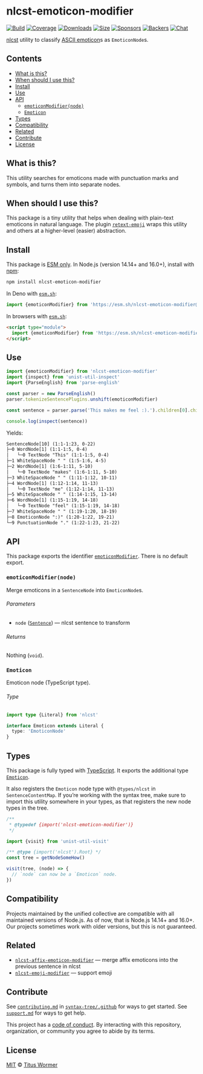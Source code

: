 # nlcst-emoticon-modifier

[![Build][build-badge]][build]
[![Coverage][coverage-badge]][coverage]
[![Downloads][downloads-badge]][downloads]
[![Size][size-badge]][size]
[![Sponsors][sponsors-badge]][collective]
[![Backers][backers-badge]][collective]
[![Chat][chat-badge]][chat]

[nlcst][] utility to classify [ASCII emoticon][wooorm-emoticon]s as `EmoticonNode`s.

## Contents

*   [What is this?](#what-is-this)
*   [When should I use this?](#when-should-i-use-this)
*   [Install](#install)
*   [Use](#use)
*   [API](#api)
    *   [`emoticonModifier(node)`](#emoticonmodifiernode)
    *   [`Emoticon`](#emoticon)
*   [Types](#types)
*   [Compatibility](#compatibility)
*   [Related](#related)
*   [Contribute](#contribute)
*   [License](#license)

## What is this?

This utility searches for emoticons made with punctuation marks and symbols,
and turns them into separate nodes.

## When should I use this?

This package is a tiny utility that helps when dealing with plain-text emoticons
in natural language.
The plugin [`retext-emoji`][retext-emoji] wraps this utility and others at a
higher-level (easier) abstraction.

## Install

This package is [ESM only][esm].
In Node.js (version 14.14+ and 16.0+), install with [npm][]:

```sh
npm install nlcst-emoticon-modifier
```

In Deno with [`esm.sh`][esmsh]:

```js
import {emoticonModifier} from 'https://esm.sh/nlcst-emoticon-modifier@2'
```

In browsers with [`esm.sh`][esmsh]:

```html
<script type="module">
  import {emoticonModifier} from 'https://esm.sh/nlcst-emoticon-modifier@2?bundle'
</script>
```

## Use

```js
import {emoticonModifier} from 'nlcst-emoticon-modifier'
import {inspect} from 'unist-util-inspect'
import {ParseEnglish} from 'parse-english'

const parser = new ParseEnglish()
parser.tokenizeSentencePlugins.unshift(emoticonModifier)

const sentence = parser.parse('This makes me feel :).').children[0].children[0]

console.log(inspect(sentence))
```

Yields:

```txt
SentenceNode[10] (1:1-1:23, 0-22)
├─0 WordNode[1] (1:1-1:5, 0-4)
│   └─0 TextNode "This" (1:1-1:5, 0-4)
├─1 WhiteSpaceNode " " (1:5-1:6, 4-5)
├─2 WordNode[1] (1:6-1:11, 5-10)
│   └─0 TextNode "makes" (1:6-1:11, 5-10)
├─3 WhiteSpaceNode " " (1:11-1:12, 10-11)
├─4 WordNode[1] (1:12-1:14, 11-13)
│   └─0 TextNode "me" (1:12-1:14, 11-13)
├─5 WhiteSpaceNode " " (1:14-1:15, 13-14)
├─6 WordNode[1] (1:15-1:19, 14-18)
│   └─0 TextNode "feel" (1:15-1:19, 14-18)
├─7 WhiteSpaceNode " " (1:19-1:20, 18-19)
├─8 EmoticonNode ":)" (1:20-1:22, 19-21)
└─9 PunctuationNode "." (1:22-1:23, 21-22)
```

## API

This package exports the identifier [`emoticonModifier`][emoticonmodifier].
There is no default export.

### `emoticonModifier(node)`

Merge emoticons in a `SentenceNode` into `EmoticonNode`s.

###### Parameters

*   `node` ([`Sentence`][sentence])
    — nlcst sentence to transform

###### Returns

Nothing (`void`).

### `Emoticon`

Emoticon node (TypeScript type).

###### Type

```ts
import type {Literal} from 'nlcst'

interface Emoticon extends Literal {
  type: 'EmoticonNode'
}
```

## Types

This package is fully typed with [TypeScript][].
It exports the additional type [`Emoticon`][emoticon].

It also registers the `Emoticon` node type with `@types/nlcst` in
`SentenceContentMap`.
If you’re working with the syntax tree, make sure to import this utility
somewhere in your types, as that registers the new node types in the tree.

```js
/**
 * @typedef {import('nlcst-emoticon-modifier')}
 */

import {visit} from 'unist-util-visit'

/** @type {import('nlcst').Root} */
const tree = getNodeSomeHow()

visit(tree, (node) => {
  // `node` can now be a `Emoticon` node.
})
```

## Compatibility

Projects maintained by the unified collective are compatible with all maintained
versions of Node.js.
As of now, that is Node.js 14.14+ and 16.0+.
Our projects sometimes work with older versions, but this is not guaranteed.

## Related

*   [`nlcst-affix-emoticon-modifier`](https://github.com/syntax-tree/nlcst-affix-emoticon-modifier)
    — merge affix emoticons into the previous sentence in nlcst
*   [`nlcst-emoji-modifier`](https://github.com/syntax-tree/nlcst-emoji-modifier)
    — support emoji

## Contribute

See [`contributing.md`][contributing] in [`syntax-tree/.github`][health] for
ways to get started.
See [`support.md`][support] for ways to get help.

This project has a [code of conduct][coc].
By interacting with this repository, organization, or community you agree to
abide by its terms.

## License

[MIT][license] © [Titus Wormer][author]

<!-- Definitions -->

[build-badge]: https://github.com/syntax-tree/nlcst-emoticon-modifier/workflows/main/badge.svg

[build]: https://github.com/syntax-tree/nlcst-emoticon-modifier/actions

[coverage-badge]: https://img.shields.io/codecov/c/github/syntax-tree/nlcst-emoticon-modifier.svg

[coverage]: https://codecov.io/github/syntax-tree/nlcst-emoticon-modifier

[downloads-badge]: https://img.shields.io/npm/dm/nlcst-emoticon-modifier.svg

[downloads]: https://www.npmjs.com/package/nlcst-emoticon-modifier

[size-badge]: https://img.shields.io/bundlephobia/minzip/nlcst-emoticon-modifier.svg

[size]: https://bundlephobia.com/result?p=nlcst-emoticon-modifier

[sponsors-badge]: https://opencollective.com/unified/sponsors/badge.svg

[backers-badge]: https://opencollective.com/unified/backers/badge.svg

[collective]: https://opencollective.com/unified

[chat-badge]: https://img.shields.io/badge/chat-discussions-success.svg

[chat]: https://github.com/syntax-tree/unist/discussions

[npm]: https://docs.npmjs.com/cli/install

[esm]: https://gist.github.com/sindresorhus/a39789f98801d908bbc7ff3ecc99d99c

[esmsh]: https://esm.sh

[typescript]: https://www.typescriptlang.org

[license]: license

[author]: https://wooorm.com

[health]: https://github.com/syntax-tree/.github

[contributing]: https://github.com/syntax-tree/.github/blob/main/contributing.md

[support]: https://github.com/syntax-tree/.github/blob/main/support.md

[coc]: https://github.com/syntax-tree/.github/blob/main/code-of-conduct.md

[retext-emoji]: https://github.com/retextjs/retext-emoji

[nlcst]: https://github.com/syntax-tree/nlcst

[sentence]: https://github.com/syntax-tree/nlcst#sentence

[wooorm-emoticon]: https://github.com/wooorm/emoticon

[emoticonmodifier]: #emoticonmodifiernode

[emoticon]: #emoticon
